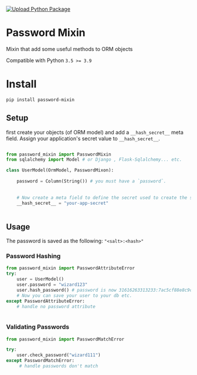 [![Upload Python Package](https://github.com/joegasewicz/password-mixin/actions/workflows/python-publish.yml/badge.svg)](https://github.com/joegasewicz/password-mixin/actions/workflows/python-publish.yml)
# Password Mixin
Mixin that add some useful methods to ORM objects

Compatible with Python `3.5 >= 3.9`

# Install
```bash
pip install password-mixin
```

## Setup
first create your objects (of ORM model) and add a `__hash_secret__` meta field.
Assign your application's secret value to `__hash_secret__`.

```python

from password_mixin import PasswordMixin
from sqlalchemy import Model # or Django , Flask-Sqlalchemy... etc.

class UserModel(OrmModel, PasswordMixon):
    
    password = Column(String()) # you must have a `password`.
    
    
    # Now create a meta field to define the secret used to create the salt, for example:
    __hash_secret__ = "your-app-secret"
        
```

## Usage
The password is saved as the following: `"<salt>:<hash>"`

### Password Hashing
```python
from password_mixin import PasswordAttributeError
try:
    user = UserModel()
    user.password = "wizard123"
    user.hash_password() # password is now 31616263313233:7ac5cf88e8c9d262b49af168d9c30e47f2945cc9c207f20af0a39f09aa04595e
    # Now you can save your user to your db etc.
except PasswordAttributeError:
    # handle no password attribute
    

```

### Validating Passwords
```python
from password_mixin import PasswordMatchError

try:
    user.check_password("wizard111")
except PasswordMatchError:
     # handle passwords don't match
```